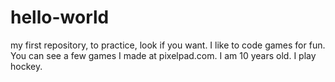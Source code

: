 # hello-world
my first repository, to practice, look if you want.
I like to code games for fun.
You can see a few games I made at pixelpad.com.
I am 10 years old.
I play hockey.
